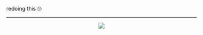 redoing this 🙄


***
<p align="center">
<img src="https://64.media.tumblr.com/c427d6b056ea1de4f97072dd8ac4d604/92be0d977cda7472-b5/s2048x3072/f4bbc254528d129b78da5d0c77211830b43ba342.png">
</p>

